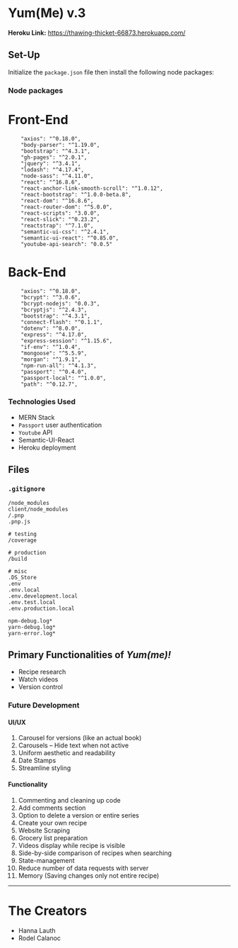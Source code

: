 # Yum(Me) v.3

<strong>Heroku Link:</strong> https://thawing-thicket-66873.herokuapp.com/ <br>  
  
## Set-Up
Initialize the `package.json` file then install the following node packages:

### Node packages

# Front-End

```
    "axios": "^0.18.0",
    "body-parser": "^1.19.0",
    "bootstrap": "^4.3.1",
    "gh-pages": "^2.0.1",
    "jquery": "^3.4.1",
    "lodash": "^4.17.4",
    "node-sass": "^4.11.0",
    "react": "^16.8.6",
    "react-anchor-link-smooth-scroll": "^1.0.12",
    "react-bootstrap": "^1.0.0-beta.8",
    "react-dom": "^16.8.6",
    "react-router-dom": "^5.0.0",
    "react-scripts": "3.0.0",
    "react-slick": "^0.23.2",
    "reactstrap": "^7.1.0",
    "semantic-ui-css": "^2.4.1",
    "semantic-ui-react": "^0.85.0",
    "youtube-api-search": "0.0.5"
```

# Back-End

```
    "axios": "^0.18.0",
    "bcrypt": "^3.0.6",
    "bcrypt-nodejs": "0.0.3",
    "bcryptjs": "^2.4.3",
    "bootstrap": "^4.3.1",
    "connect-flash": "^0.1.1",
    "dotenv": "^8.0.0",
    "express": "^4.17.0",
    "express-session": "^1.15.6",
    "if-env": "^1.0.4",
    "mongoose": "^5.5.9",
    "morgan": "^1.9.1",
    "npm-run-all": "^4.1.3",
    "passport": "^0.4.0",
    "passport-local": "^1.0.0",
    "path": "^0.12.7",
 ```
  
### Technologies Used
- MERN Stack
- `Passport` user authentication
- `Youtube` API
- Semantic-UI-React
- Heroku deployment

## Files
### `.gitignore`

```
/node_modules
client/node_modules
/.pnp
.pnp.js

# testing
/coverage

# production
/build

# misc
.DS_Store
.env
.env.local
.env.development.local
.env.test.local
.env.production.local

npm-debug.log*
yarn-debug.log*
yarn-error.log*
```

## Primary Functionalities of <em>Yum(me)!</em>
- Recipe research
- Watch videos
- Version control

### Future Development
#### UI/UX
1. Carousel for versions (like an actual book)
2. Carousels – Hide text when not active
3. Uniform aesthetic and readability
4. Date Stamps
5. Streamline styling

#### Functionality
1. Commenting and cleaning up code
2. Add comments section
3. Option to delete a version or entire series
4. Create your own recipe 
5. Website Scraping
6. Grocery list preparation
7. Videos display while recipe is visible
8. Side-by-side comparison of recipes when searching
9. State-management
10. Reduce number of data requests with server
11. Memory (Saving changes only not entire recipe)

<hr>

# The Creators
- Hanna Lauth
- Rodel Calanoc


